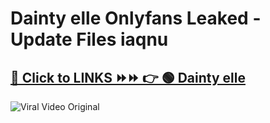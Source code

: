 
 # Dainty elle Onlyfans Leaked - Update Files iaqnu

## <h2><a href="https://clipsfans.com/Dainty_elle&ref=git">🔗 Click to LINKS ⏩⏩ 👉 🟢 Dainty elle </a></h2>

<a href="https://clipsfans.com/Dainty_elle&ref=git" rel="nofollow" data-target="animated-image.originalLink"><img src="https://i.ibb.co.com/xMMVF88/686577567.gif" alt="Viral Video Original" style="max-width: 100%; display: inline-block;" data-target="animated-image.originalImage"></a>


